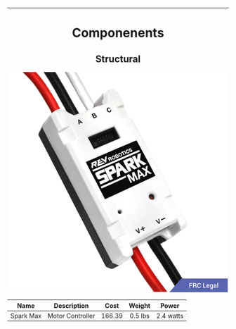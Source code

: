 ___
<div align="center"><H1>Componenents</H1><div>

<H2><b>Structural</b></H2>

<p align="center" style="display:inline">
  <img src="photos/SparkMax.png" />
</p>


|   Name  |  Description   | Cost | Weight|  Power  |
|:-------:|:--------------:|:----:|:-----:|:-------:|
|Spark Max|Motor Controller|166.39|0.5 lbs|2.4 watts|


